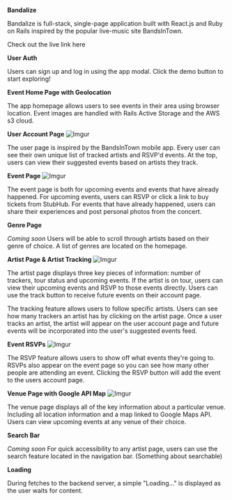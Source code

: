 **Bandalize**

Bandalize is full-stack, single-page application built with React.js and Ruby on Rails inspired by the popular live-music site BandsInTown.

Check out the live link here [](https://jackielipera.github.io/Bandalize/)

**User Auth**

Users can sign up and log in using the app modal. Click the demo button to start exploring!

**Event Home Page with Geolocation**

The app homepage allows users to see events in their area using browser location. Event images are handled with Rails Active Storage and the AWS s3 cloud.

**User Account Page**
![Imgur](https://i.imgur.com/QfXryqw.png)

The user page is inspired by the BandsInTown mobile app. Every user can see their own unique list of tracked artists and RSVP'd events. At the top, users can view their suggested events based on artists they track.

**Event Page**
![Imgur](https://i.imgur.com/ajYg3cn.png)

The event page is both for upcoming events and events that have already happened. For upcoming events, users can RSVP or click a link to buy tickets from StubHub. For events that have already happened, users can share their experiences and post personal photos from the concert.

**Genre Page**

*Coming soon* Users will be able to scroll through artists based on their genre of choice. A list of genres are located on the homepage.

**Artist Page & Artist Tracking**
![Imgur](https://i.imgur.com/4jCU9qv.png)

The artist page displays three key pieces of information: number of trackers, tour status and upcoming events. If the artist is on tour, users can view their upcoming events and RSVP to those events directly. Users can use the track button to receive future events on their account page.  

The tracking feature allows users to follow specific artists. Users can see how many trackers an artist has by clicking on the artist page. Once a user tracks an artist, the artist will appear on the user account page and future events will be incorporated into the user's suggested events feed.

**Event RSVPs**
![Imgur](https://i.imgur.com/08QBLEm.png)

The RSVP feature allows users to show off what events they're going to. RSVPs also appear on the event page so you can see how many other people are attending an event. Clicking the RSVP button will add the event to the users account page.

**Venue Page with Google API Map**
![Imgur](https://i.imgur.com/QtScamh.png)

The venue page displays all of the key information about a particular venue. Including all location information and a map linked to Google Maps API. Users can view upcoming events at any venue of their choice.

**Search Bar**

*Coming soon* For quick accessibility to any artist page, users can use the search feature located in the navigation bar. (Something about searchable)

**Loading**

During fetches to the backend server, a simple "Loading..." is displayed as the user waits for content.
